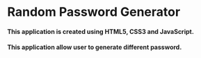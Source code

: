 # Random Password Generator

#### This application is created using HTML5, CSS3 and JavaScript.

#### This application allow user to generate different password.
